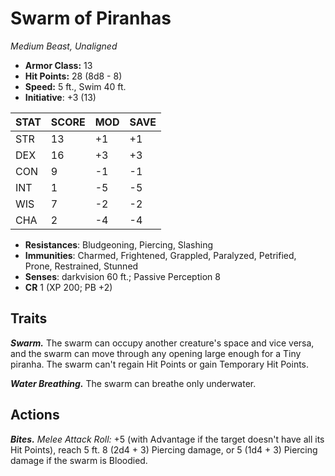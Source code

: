 # Swarm of Piranhas

*Medium Beast, Unaligned*

- **Armor Class:** 13
- **Hit Points:** 28 (8d8 - 8)
- **Speed:** 5 ft., Swim 40 ft.
- **Initiative**: +3 (13)

|STAT|SCORE|MOD|SAVE|
| --- | --- | --- | ---- |
| STR | 13 | +1 | +1 |
| DEX | 16 | +3 | +3 |
| CON | 9 | -1 | -1 |
| INT | 1 | -5 | -5 |
| WIS | 7 | -2 | -2 |
| CHA | 2 | -4 | -4 |

- **Resistances**: Bludgeoning, Piercing, Slashing
- **Immunities**: Charmed, Frightened, Grappled, Paralyzed, Petrified, Prone, Restrained, Stunned
- **Senses**: darkvision 60 ft.; Passive Perception 8
- **CR** 1 (XP 200; PB +2)

## Traits

***Swarm.*** The swarm can occupy another creature's space and vice versa, and the swarm can move through any opening large enough for a Tiny piranha. The swarm can't regain Hit Points or gain Temporary Hit Points.

***Water Breathing.*** The swarm can breathe only underwater.


## Actions

***Bites.*** *Melee Attack Roll:* +5 (with Advantage if the target doesn't have all its Hit Points), reach 5 ft. 8 (2d4 + 3) Piercing damage, or 5 (1d4 + 3) Piercing damage if the swarm is Bloodied.

